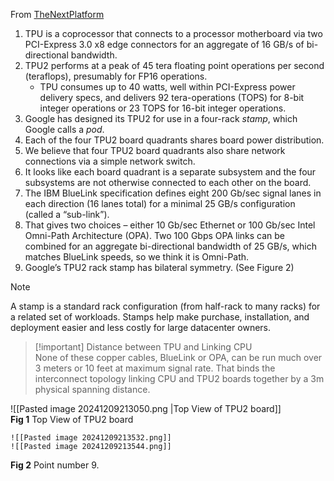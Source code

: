 From [TheNextPlatform](https://www.nextplatform.com/2017/05/22/hood-googles-tpu2-machine-learning-clusters/)

1. TPU is a coprocessor that connects to a processor motherboard via two PCI-Express 3.0 x8 edge connectors for an aggregate of 16 GB/s of bi-directional bandwidth.
2. TPU2 performs at a peak of 45 tera floating point operations per second (teraflops), presumably for FP16 operations.
	- TPU consumes up to 40 watts, well within PCI-Express power delivery specs, and delivers 92 tera-operations (TOPS) for 8-bit integer operations or 23 TOPS for 16-bit integer operations.
3. Google has designed its TPU2 for use in a four-rack _stamp_, which Google calls a _pod_.
4. Each of the four TPU2 board quadrants shares board power distribution.
5. We believe that four TPU2 board quadrants also share network connections via a simple network switch.
6. It looks like each board quadrant is a separate subsystem and the four subsystems are not otherwise connected to each other on the board.
7. The IBM BlueLink specification defines eight 200 Gb/sec signal lanes in each direction (16 lanes total) for a minimal 25 GB/s configuration (called a “sub-link”).
8. That gives two choices – either 10 Gb/sec Ethernet or 100 Gb/sec Intel Omni-Path Architecture (OPA). Two 100 Gbps OPA links can be combined for an aggregate bi-directional bandwidth of 25 GB/s, which matches BlueLink speeds, so we think it is Omni-Path.
9. Google’s TPU2 rack stamp has bilateral symmetry. (See Figure 2)

> [!note]
> A stamp is a standard rack configuration (from half-rack to many racks) for a related set of workloads. Stamps help make purchase, installation, and deployment easier and less costly for large datacenter owners.

> [!important] Distance between TPU and Linking CPU  
> None of these copper cables, BlueLink or OPA, can be run much over 3 meters or 10 feet at maximum signal rate. That binds the interconnect topology linking CPU and TPU2 boards together by a 3m physical spanning distance.

![[Pasted image 20241209213050.png |Top View of TPU2 board]]  
**Fig 1** Top View of TPU2 board

```image-layout-a
![[Pasted image 20241209213532.png]]
![[Pasted image 20241209213544.png]]
```

**Fig 2** Point number 9.
